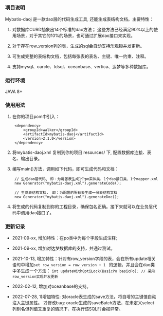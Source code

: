 ﻿
### 项目说明

Mybatis-daoj 是一款dao层的代码生成工具, 还能生成表结构文档。主要特性：

1. 对数据库CURD抽象出14个标准的dao方法； 这些方法已经满足90%以上的使用场景，对于其它的10%的场景，也可通过扩展dao接口来实现。

2. 对于存在row_version列的表，生成的sql会自动支持乐观锁并发更新。

3. 可生成完整的表结构文档，包括每张表的表名、主键、唯一约束、注释。

5. 支持mysql、oarcle、tdsql、oceanbase、vertica、达梦等多种数据库。


### 运行环境
JAVA 8+


### 使用用法
1. 在你的项目pom中引入：
   ```
    <dependency>
        <groupId>walker</groupId>
        <artifactId>mybatis-daoj</artifactId>
        <version>2.1.0</version>
    </dependency>
   ```

2. 将mybatis-daoj.xml 复制到你的项目 resources/ 下, 配置数据库连接、表名、输出目录。<p/>
   
3. 编写main()方法，调用如下代码，即可生成代码和文档： 

   ```
    // 生成dao层代码, 即：为每张表生成1个po实体类、1个dao接口类、1个mapper.xml
    new Generator("mybatis-daoj.xml").generateCode();

    // 生成表结构文档， 即：为配置的所有表生成一份表结构文档
    new Generator("mybatis-daoj.xml").generateDoc();
   ```   

4. 将生成的代码复制到你的工程目录，确保包名正确。接下来就可以在业务层代码中调用dao接口了。<p/>


### 更新记录
* 2021-09-xx, 增加特性：在po类中为每个字段生成注释; 
* 2021-09-xx, 增加对达梦数据库的支持，并通过测试。
* 2021-10-13, 增加特性：针对有row_version字段的表，会在所有update相关语句中增加`set row_version = row_version + 1 `
的逻辑，并且会在dao类中多生成一个方法： `int updateWithOptiLock(BasicPo basicPo); // 采用row_version实现并发更新 `


* 2022-02-12, 增加对oceanbase的支持。

* 2022-07-28, 1)增加特性: 对oracle表生成的save方法，将自增的主键值自动注入主键属性。
              2)修改bug: oracle生成的saveBatch方法，在未定义select 列别名但列值又重复的情况下，在执行该SQL时会报异常。
            
             